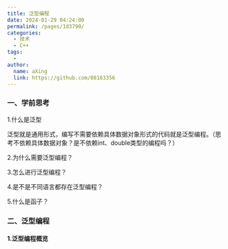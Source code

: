 ```yaml
---
title: 泛型编程
date: 2024-01-29 04:24:00
permalink: /pages/1d3790/
categories:
  - 技术
  - C++
tags:
  - 
author: 
  name: aXing
  link: https://github.com/08163356
---
```


### 一、学前思考

1.什么是泛型

泛型就是通用形式，编写不需要依赖具体数据对象形式的代码就是泛型编程。（思考不依赖具体数据对象？是不依赖int、double类型的编程吗？）

2.为什么需要泛型编程？

3.怎么进行泛型编程？

4.是不是不同语言都存在泛型编程？

5.什么是函子？

### 二、泛型编程

<!-- more -->
#### 1.泛型编程概览

